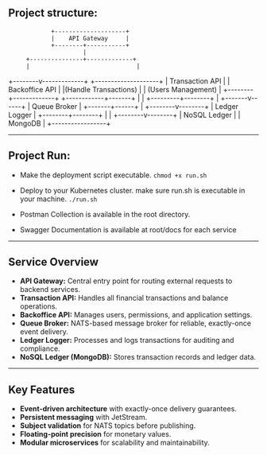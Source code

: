 ## Project structure:


                +--------------------+
                |    API Gateway     |
                +--------+-----------+
                         |
         +---------------+-------------+
         |                              |          
+--------v-------------+   +--------------------+
| Transaction API      |   | Backoffice API     |
|(Handle Transactions) |   | (Users Management) |
+--------+-------------+   +------------+-------+
                |                  |
                +---------+--------+
                        |
                +-------v------+
                |  Queue Broker | 
                +-------+------+
                        |
                +--------v--------+
                | Ledger Logger   |
                +--------+--------+
                         |
                         |
                +--------v--------+
                |  NoSQL Ledger   |
                |     MongoDB     |
                +-----------------+

--- 

## Project Run:
- Make the deployment script executable.
``` chmod +x run.sh ```

- Deploy to your Kubernetes cluster.
make sure run.sh is executable in your machine.
``` ./run.sh ```

- Postman Collection is available in the root directory.
- Swagger Documentation is available at root/docs for each service


---

## Service Overview

- **API Gateway:** Central entry point for routing external requests to backend services.
- **Transaction API:** Handles all financial transactions and balance operations.
- **Backoffice API:** Manages users, permissions, and application settings.
- **Queue Broker:** NATS-based message broker for reliable, exactly-once event delivery.
- **Ledger Logger:** Processes and logs transactions for auditing and compliance.
- **NoSQL Ledger (MongoDB):** Stores transaction records and ledger data.

---

## Key Features

- **Event-driven architecture** with exactly-once delivery guarantees.
- **Persistent messaging** with JetStream.
- **Subject validation** for NATS topics before publishing.
- **Floating-point precision** for monetary values.
- **Modular microservices** for scalability and maintainability.
